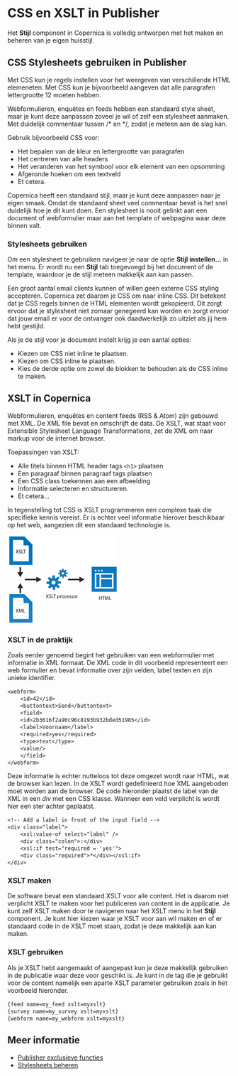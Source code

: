 # CSS en XSLT in Publisher

Het **Stijl** component in Copernica is volledig ontworpen met het 
maken en beheren van je eigen huisstijl. 

## CSS Stylesheets gebruiken in Publisher

Met CSS kun je regels instellen voor het weergeven van verschillende HTML 
elemeneten. Met CSS kun je bijvoorbeeld aangeven dat alle paragrafen 
lettergrootte 12 moeten hebben.

Webformulieren, enquêtes en feeds hebben een standaard style sheet, maar 
je kunt deze aanpassen zoveel je wil of zelf een stylesheet aanmaken. 
Met duidelijk commentaar tussen /\* en \*/, zodat je meteen aan de slag 
kan.

Gebruik bijvoorbeeld CSS voor:

-   Het bepalen van de kleur en lettergrootte van paragrafen
-   Het centreren van alle headers
-   Het veranderen van het symbool voor elk element van een opsomming
-   Afgeronde hoeken om een textveld
-   Et cetera.

Copernica heeft een standaard stijl, maar je kunt deze aanpassen naar je 
eigen smaak. Omdat de standaard sheet veel commentaar bevat is het snel 
duidelijk hoe je dit kunt doen. Een stylesheet is nooit gelinkt aan een 
document of webformulier maar aan het template of webpagina waar deze binnen valt. 

### Stylesheets gebruiken

Om een stylesheet te gebruiken navigeer je naar de optie **Stijl instellen...** 
in het menu. Er wordt nu een **Stijl** tab toegevoegd bij het document 
of de template, waardoor je de stijl meteen makkelijk aan kan passen.

Een groot aantal email clients kunnen of willen geen externe CSS styling accepteren. 
Copernica zet daarom je CSS om naar inline CSS. Dit betekent dat 
je CSS regels binnen de HTML elementen wordt gekopieerd. Dit zorgt ervoor 
dat je stylesheet niet zomaar genegeerd kan worden en zorgt ervoor dat 
jouw email er voor de ontvanger ook daadwerkelijk zo uitziet als jij hem 
hebt gestijld.

Als je de stijl voor je document instelt krijg je een aantal opties:

-   Kiezen om CSS niet inline te plaatsen.
-   Kiezen om CSS inline te plaatsen.
-   Kies de derde optie om zowel de blokken te behouden als de CSS inline 
    te maken.

## XSLT in Copernica

Webformulieren, enquêtes en content feeds (RSS & Atom) zijn gebouwd met XML. De XML 
file bevat en omschrijft de data. De XSLT, wat staat voor Extensible Stylesheet 
Language Transformations, zet de XML om naar markup voor de internet browser. 

Toepassingen van XSLT:

-   Alle titels binnen HTML header tags `<h1>` plaatsen
-   Een paragraaf binnen paragraaf tags plaatsen
-   Een CSS class toekennen aan een afbeelding
-   Informatie selecteren en structureren.
-   Et cetera...

In tegenstelling tot CSS is XSLT programmeren een complexe taak die 
specifieke kennis vereist. Er is echter veel informatie hierover beschikbaar 
op het web, aangezien dit een standaard technologie is.

![](../images/xslt-image.png)

### XSLT in de praktijk

Zoals eerder genoemd begint het gebruiken van een webformulier met 
informatie in XML formaat. De XML code in dit voorbeeld representeert 
een web formulier en bevat informatie over zijn velden, label texten en 
zijn unieke identifier.

    <webform>    
        <id>42</id>   
        <buttontext>Send</buttontext>   
        <field>     
        <id>2b3616f2a90c96c8193b932bded51985</id>     
        <label>Voornaam</label>     
        <required>yes</required>      
        <type>text</type>     
        <value/>    
        </field>  
    </webform>  

Deze informatie is echter nutteloos tot deze omgezet wordt naar HTML, wat 
de browser kan lezen. In de XSLT wordt gedefinieerd hoe XML aangeboden 
moet worden aan de browser. De code hieronder plaatst de label van de XML 
in een *div* met een CSS klasse. Wanneer een veld verplicht is wordt 
hier een ster achter geplaatst.

    <!-- Add a label in front of the input field -->  
    <div class="label">     
        <xsl:value-of select="label" />     
        <div class="colon">:</div>     
        <xsl:if test="required = 'yes'">
        <div class="required">*</div></xsl:if>  
    </div>

### XSLT maken

De software bevat een standaard XSLT voor alle content. Het is daarom niet 
verplicht XSLT te maken voor het publiceren van content in de applicatie. 
Je kunt zelf XSLT maken door te navigeren naar het XSLT menu in het 
**Stijl** component. Je kunt hier kiezen waar je XSLT voor aan wil maken en 
of er standaard code in de XSLT moet staan, zodat je deze makkelijk aan kan maken.

### XSLT gebruiken

Als je XSLT hebt aangemaakt of aangepast kun je deze makkelijk gebruiken 
in de publicatie waar deze voor geschikt is. Je kunt in de tag die 
je gebruikt voor de content namelijk een aparte XSLT parameter gebruiken 
zoals in het voorbeeld hieronder.

    {feed name=my_feed xslt=myxslt}     
    {survey name=my_survey xslt=myxslt}     
    {webform name=my_webform xslt=myxslt}

## Meer informatie

* [Publisher exclusieve functies](./publisher-only)
* [Stylesheets beheren](./stylesheets)
